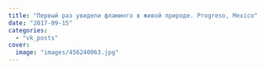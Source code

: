 ```yaml
---
title: "Первый раз увидели фламинго в живой природе. Progreso, Mexico"
date: "2017-09-15"
categories: 
  - "vk_posts"
cover:
  image: "images/456240063.jpg"
---
```



